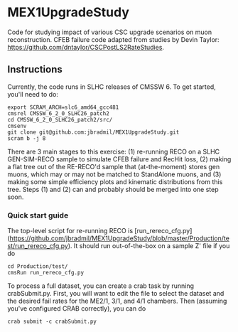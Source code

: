 # MEX1UpgradeStudy
Code for studying impact of various CSC upgrade scenarios on muon reconstruction. CFEB failure code adapted from studies by Devin Taylor: https://github.com/dntaylor/CSCPostLS2RateStudies. 

## Instructions

Currently, the code runs in SLHC releases of CMSSW 6. To get started, you'll need to do:

```
export SCRAM_ARCH=slc6_amd64_gcc481
cmsrel CMSSW_6_2_0_SLHC26_patch2
cd CMSSW_6_2_0_SLHC26_patch2/src/
cmsenv
git clone git@github.com:jbradmil/MEX1UpgradeStudy.git
scram b -j 8
```

There are 3 main stages to this exercise: (1) re-running RECO on a
SLHC GEN-SIM-RECO sample to simulate CFEB failure and RecHit loss, (2)
making a flat tree out of the RE-RECO'd sample that (at-the-moment)
stores gen muons, which may or may not be matched to StandAlone muons,
and (3) making some simple efficiency plots and kinematic
distributions from this tree. Steps (1) and (2) can and probably
should be merged into one step soon.

### Quick start guide 
The top-level script for re-running RECO is [run_rereco_cfg.py] (https://github.com/jbradmil/MEX1UpgradeStudy/blob/master/Production/test/run_rereco_cfg.py). It
should run out-of-the-box on a sample Z' file if you do

```
cd Production/test/
cmsRun run_rereco_cfg.py
```

To process a full dataset, you can create a crab task by running
crabSubmit.py. First, you will want to edit the file to select the
dataset and the desired fail rates for the ME2/1, 3/1, and 4/1
chambers. Then (assuming you've configured CRAB correctly), you can do

```
crab submit -c crabSubmit.py
```
